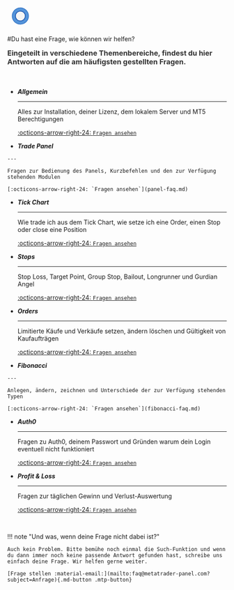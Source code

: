 
<div class="wow fadeInDown" data-wow-delay="0.1s" markdown>
<a href="../../de" title="MetaTrader-Panel" aria-label="MetaTrader-Panel">
<svg class="mobile_only" width="60" height="60" viewbox="0 0 40 40" xmlns="http://www.w3.org/2000/svg" >
	<circle cx="20" cy="20" fill="none" r="12" stroke="#1750AC" stroke-width="3">
	   <animate attributeName="r" from="8" to="20" dur="1.5s" begin="0s" repeatCount="indefinite"/>
	   <animate attributeName="opacity" from="1" to="0" dur="1.5s" begin="0s" repeatCount="indefinite"/>
	</circle>
	<circle cx="20" cy="20" fill="#3373C4" r="13"/>
	<circle cx="20" cy="20" fill="#5494DA" r="12"/>
	<circle cx="20" cy="20" fill="#1750AC" r="8"/>
	<circle cx="20" cy="20" fill="#F5F5F5" r="7"/>
</svg>	
</a> 
	 
	 
#Du hast eine Frage, wie können wir helfen?
<div class="blue-line"></div>	
<h3 style="margin-top:0px;color:rgb(51,51,51)">Eingeteilt in verschiedene Themenbereiche, findest du hier Antworten auf die am häufigsten gestellten Fragen.</h3>
<div class="blue-line"></div>
</div>



<div class="grid cards wow fadeInLeft" data-wow-delay="0.1s"" style="margin-top:50px;" markdown>

-   ___Allgemein___

    ---

    Alles zur Installation, deiner Lizenz, dem lokalem Server und MT5 Berechtigungen 
	<br>

    [:octicons-arrow-right-24: `Fragen ansehen`](common-faq.md)

-    ___Trade Panel___

    ---

    Fragen zur Bedienung des Panels, Kurzbefehlen und den zur Verfügung stehenden Modulen

    [:octicons-arrow-right-24: `Fragen ansehen`](panel-faq.md)



</div>
<div class="grid cards wow fadeInRight" data-wow-delay="0.1s"" markdown>


-   ___Tick Chart___

    ---

    Wie trade ich aus dem Tick Chart, wie setze ich eine Order, einen Stop oder close eine Position

    [:octicons-arrow-right-24: `Fragen ansehen`](tick-chart-faq.md)

-   ___Stops___

    ---

    Stop Loss, Target Point, Group Stop, Bailout, Longrunner und Gurdian Angel

    [:octicons-arrow-right-24: `Fragen ansehen`](stops-faq.md)
	
</div>
<div class="grid cards wow fadeInLeft" data-wow-delay="0.1s"" markdown>

-   ___Orders___

    ---

    Limitierte Käufe und Verkäufe  setzen, ändern löschen und Gültigkeit von Kaufaufträgen 

    [:octicons-arrow-right-24: `Fragen ansehen`](order-faq.md)

-    ___Fibonacci___

    ---

    Anlegen, ändern, zeichnen und Unterschiede der zur Verfügung stehenden Typen

    [:octicons-arrow-right-24: `Fragen ansehen`](fibonacci-faq.md)


</div>
<div class="grid cards wow fadeInRight" data-wow-delay="0.1s"" markdown>


-   ___Auth0___

    ---

    Fragen zu Auth0, deinem Passwort und Gründen warum dein Login eventuell nicht funktioniert

    [:octicons-arrow-right-24: `Fragen ansehen`](auth0-faq.md)

-   ___Profit & Loss___

    ---

    Fragen zur täglichen Gewinn und Verlust-Auswertung

    [:octicons-arrow-right-24: `Fragen ansehen`](pl-faq.md)
	
</div>

<br>
<div class="wow fadeInUp" data-wow-delay="0.3s" markdown>

!!! note "Und was, wenn deine Frage nicht dabei ist?"

    Auch kein Problem. Bitte bemühe noch einmal die Such-Funktion und wenn du dann immer noch keine passende Antwort gefunden hast, schreibe uns einfach deine Frage. Wir helfen gerne weiter.
	
	[Frage stellen :material-email:](mailto:faq@metatrader-panel.com?subject=Anfrage){.md-button .mtp-button}
</div>
<br><br>	<br><br>	
